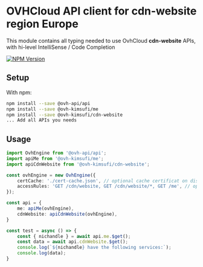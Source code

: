 # OVHCloud API client for **cdn-website** region Europe

This module contains all typing needed to use OvhCloud **cdn-website** APIs, with hi-level IntelliSense / Code Completion

[![NPM Version](https://img.shields.io/npm/v/@ovh-kimsufi/cdn-website.svg?style=flat)](https://www.npmjs.org/package/@ovh-kimsufi/cdn-website)

## Setup

With npm:

```bash
npm install --save @ovh-api/api
npm install --save @ovh-kimsufi/me
npm install --save @ovh-kimsufi/cdn-website
... Add all APIs you needs
```

## Usage

```typescript
import OvhEngine from '@ovh-api/api';
import apiMe from '@ovh-kimsufi/me';
import apiCdnWebsite from '@ovh-kimsufi/cdn-website';

const ovhEngine = new OvhEngine({ 
    certCache: './cert-cache.json', // optional cache certificat on disk.
    accessRules: 'GET /cdn/website, GET /cdn/website/*, GET /me', // optional limit the requested privileges.
});

const api = {
    me: apiMe(ovhEngine),
    cdnWebsite: apiCdnWebsite(ovhEngine),
}

const test = async () => {
    const { nichandle } = await api.me.$get();
    const data = await api.cdnWebsite.$get();
    console.log(`${nichandle} have the following services:`);
    console.log(data);
}
```
